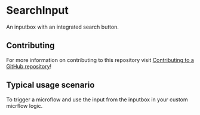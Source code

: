 # SearchInput
An inputbox with an integrated search button.

## Contributing

For more information on contributing to this repository visit [Contributing to a GitHub repository](https://world.mendix.com/display/howto50/Contributing+to+a+GitHub+repository)!

## Typical usage scenario
To trigger a microflow and use the input from the inputbox in your custom micrflow logic.
